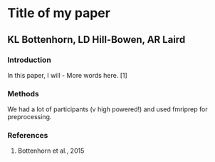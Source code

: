 # Title of my paper
## KL Bottenhorn, LD Hill-Bowen, AR Laird

### Introduction
In this paper, I will -
More words here.
[1]

### Methods
We had a lot of participants (v high powered!) and used fmriprep for preprocessing.


### References
1. Bottenhorn et al., 2015
